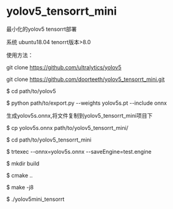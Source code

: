 # yolov5_tensorrt_mini
最小化的yolov5 tensorrt部署

系统 ubuntu18.04
tenorrt版本>8.0

使用方法：

git clone https://github.com/ultralytics/yolov5

git clone https://github.com/doorteeth/yolov5_tensorrt_mini.git

$ cd path/to/yolov5

$ python path/to/export.py --weights yolov5s.pt --include onnx

生成yolov5s.onnx,将文件复制到yolov5_tensorrt_mini项目下

$ cp yolov5s.onnx path/to/yolov5_tensorrt_mini/

$ cd path/to/yolov5_tensorrt_mini

$ trtexec --onnx=yolov5s.onnx --saveEngine=test.engine

$ mkdir build

$ cmake ..

$ make -j8

$ ./yolov5mini_tensorrt
